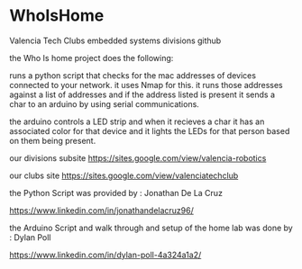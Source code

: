 # WhoIsHome
Valencia Tech Clubs embedded systems divisions github

the Who Is home project does the following:

runs a python script that checks for the mac addresses of devices connected to your network. it uses Nmap for this.
  it runs those addresses against a list of addresses and if the address listed is present it sends a char to an arduino by using serial communications. 
 
 the arduino controls a LED strip and when it recieves a char it has an associated color for that device and it lights the LEDs for that person based on them being present. 



our divisions subsite
https://sites.google.com/view/valencia-robotics

our clubs site
https://sites.google.com/view/valenciatechclub

the Python Script was provided by : Jonathan De La Cruz

https://www.linkedin.com/in/jonathandelacruz96/

the Arduino Script and walk through and setup of the home lab was done by : Dylan Poll

https://www.linkedin.com/in/dylan-poll-4a324a1a2/
